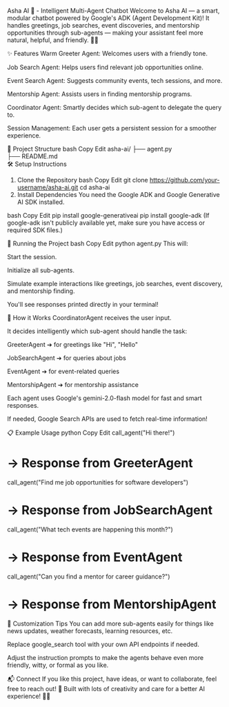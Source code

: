 Asha AI 🌸 - Intelligent Multi-Agent Chatbot
Welcome to Asha AI — a smart, modular chatbot powered by Google's ADK (Agent Development Kit)!
It handles greetings, job searches, event discoveries, and mentorship opportunities through sub-agents — making your assistant feel more natural, helpful, and friendly. 🧠✨

✨ Features
Warm Greeter Agent: Welcomes users with a friendly tone.

Job Search Agent: Helps users find relevant job opportunities online.

Event Search Agent: Suggests community events, tech sessions, and more.

Mentorship Agent: Assists users in finding mentorship programs.

Coordinator Agent: Smartly decides which sub-agent to delegate the query to.

Session Management: Each user gets a persistent session for a smoother experience.

📂 Project Structure
bash
Copy
Edit
asha-ai/
├── agent.py        
├── README.md      
🛠️ Setup Instructions
1. Clone the Repository
bash
Copy
Edit
git clone https://github.com/your-username/asha-ai.git
cd asha-ai
2. Install Dependencies
You need the Google ADK and Google Generative AI SDK installed.

bash
Copy
Edit
pip install google-generativeai
pip install google-adk
(If google-adk isn't publicly available yet, make sure you have access or required SDK files.)

🚀 Running the Project
bash
Copy
Edit
python agent.py
This will:

Start the session.

Initialize all sub-agents.

Simulate example interactions like greetings, job searches, event discovery, and mentorship finding.

You'll see responses printed directly in your terminal!

🧠 How it Works
CoordinatorAgent receives the user input.

It decides intelligently which sub-agent should handle the task:

GreeterAgent ➔ for greetings like "Hi", "Hello"

JobSearchAgent ➔ for queries about jobs

EventAgent ➔ for event-related queries

MentorshipAgent ➔ for mentorship assistance

Each agent uses Google's gemini-2.0-flash model for fast and smart responses.

If needed, Google Search APIs are used to fetch real-time information!

📋 Example Usage
python
Copy
Edit
call_agent("Hi there!") 
# → Response from GreeterAgent

call_agent("Find me job opportunities for software developers") 
# → Response from JobSearchAgent

call_agent("What tech events are happening this month?")
# → Response from EventAgent

call_agent("Can you find a mentor for career guidance?")
# → Response from MentorshipAgent
🎨 Customization Tips
You can add more sub-agents easily for things like news updates, weather forecasts, learning resources, etc.

Replace google_search tool with your own API endpoints if needed.

Adjust the instruction prompts to make the agents behave even more friendly, witty, or formal as you like.

📬 Connect
If you like this project, have ideas, or want to collaborate, feel free to reach out! 🌟
Built with lots of creativity and care for a better AI experience! 🌸🤖
